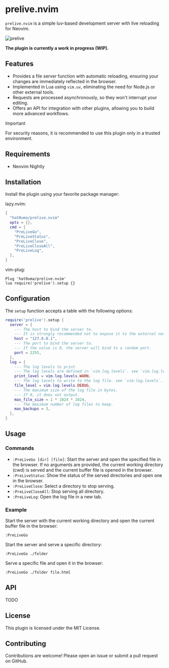 # prelive.nvim

`prelive.nvim` is a simple luv-based development server with live reloading for Neovim.

![prelive](https://github.com/user-attachments/assets/bc9b5ee5-22c8-4137-93c1-f0d964b67c72)

**The plugin is currently a work in progress (WIP).**

## Features

- Provides a file server function with automatic reloading, ensuring your changes are immediately reflected in the browser.
- Implemented in Lua using `vim.uv`, eliminating the need for Node.js or other external tools.
- Requests are processed asynchronously, so they won't interrupt your editing.
- Offers an API for integration with other plugins, allowing you to build more advanced workflows.

> [!IMPORTANT]
> For security reasons, it is recommended to use this plugin only in a trusted environment.

## Requirements

- Neovim Nightly

## Installation

Install the plugin using your favorite package manager:

lazy.nvim:

```lua
{
  "hat0uma/prelive.nvim"
  opts = {},
  cmd = {
    "PreLiveGo",
    "PreLiveStatus",
    "PreLiveClose",
    "PreLiveCloseAll",
    "PreLiveLog",
  },
}
```

vim-plug:

```vim
Plug 'hat0uma/prelive.nvim'
lua require('prelive').setup {}
```

## Configuration

The `setup` function accepts a table with the following options:

```lua
require('prelive').setup {
  server = {
    --- The host to bind the server to.
    --- It is strongly recommended not to expose it to the external network.
    host = "127.0.0.1",
    --- The port to bind the server to.
    --- If the value is 0, the server will bind to a random port.
    port = 2255,
  },
  log = {
    --- The log levels to print.
    --- The log levels are defined in `vim.log.levels`. see `vim.log.levels`.
    print_level = vim.log.levels.WARN,
    --- The log levels to write to the log file. see `vim.log.levels`.
    file_level = vim.log.levels.DEBUG,
    --- The maximum size of the log file in bytes.
    --- If 0, it does not output.
    max_file_size = 1 * 1024 * 1024,
    --- The maximum number of log files to keep.
    max_backups = 3,
  },
}
```

## Usage

### Commands

- `:PreLiveGo [dir] [file]`: Start the server and open the specified file in the browser. If no arguments are provided, the current working directory (cwd) is served and the current buffer file is opened in the browser.
- `:PreLiveStatus`: Show the status of the served directories and open one in the browser.
- `:PreLiveClose`: Select a directory to stop serving.
- `:PreLiveCloseAll`: Stop serving all directory.
- `:PreLiveLog`: Open the log file in a new tab.

### Example

Start the server with the current working directory and open the current buffer file in the browser:

```vim
:PreLiveGo
```

Start the server and serve a specific directory:

```vim
:PreLiveGo ./folder
```

Serve a specific file and open it in the browser:

```vim
:PreLiveGo ./folder file.html
```

## API

TODO

## License

This plugin is licensed under the MIT License.

## Contributing

Contributions are welcome! Please open an issue or submit a pull request on GitHub.
